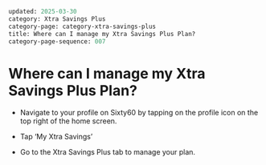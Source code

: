 ```meta
updated: 2025-03-30
category: Xtra Savings Plus
category-page: category-xtra-savings-plus
title: Where can I manage my Xtra Savings Plus Plan? 
category-page-sequence: 007
```

# Where can I manage my Xtra Savings Plus Plan? 

- Navigate to your profile on Sixty60 by tapping on the profile icon on the top right of the home screen.  

- Tap ‘My Xtra Savings’ 

- Go to the Xtra Savings Plus tab to manage your plan. 